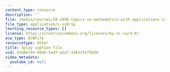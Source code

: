 ```yaml
---
content_type: resource
description: ''
file: /media/courses/18-s096-topics-in-mathematics-with-applications-in-finance-fall-2013/d3a8ec94d8ab5a47a2a714633fe756dd_uBeM1FUk4Ps.vtt
file_type: application/x-subrip
learning_resource_types: []
license: https://creativecommons.org/licenses/by-nc-sa/4.0/
ocw_type: OCWFile
resourcetype: Other
title: 3play caption file
uid: d3a8ec94-d8ab-5a47-a2a7-14633fe756dd
video_metadata:
  youtube_id: null
---
```

